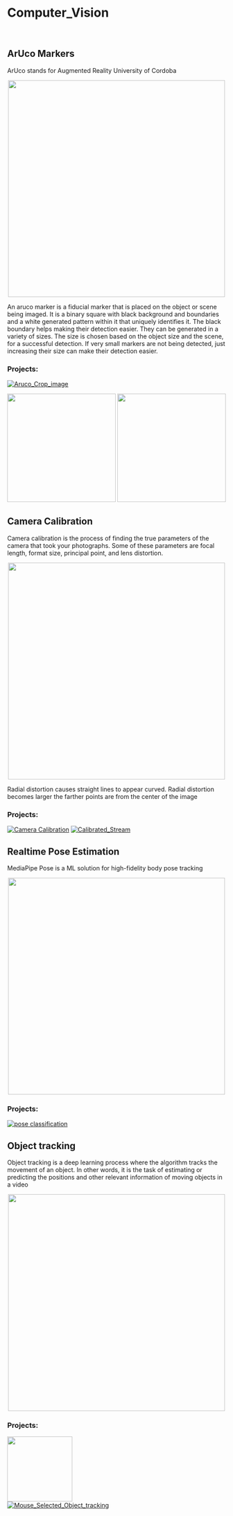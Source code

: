 # Computer_Vision
</br>

## ArUco Markers

ArUco stands for Augmented Reality University of Cordoba

<p align="center" >
<img src="https://user-images.githubusercontent.com/90817926/210152092-f2c9666a-c0c6-4c36-b0ef-5f7ffa2ad32f.png"  width="500" />
</P>

An aruco marker is a fiducial marker that is placed on the object or scene being imaged. It is a binary square with black background and boundaries and a white generated pattern within it that uniquely identifies it. The black boundary helps making their detection easier. They can be generated in a variety of sizes. The size is chosen based on the object size and the scene, for a successful detection. If very small markers are not being detected, just increasing their size can make their detection easier.


### Projects:
 [![Aruco_Crop_image](https://custom-icon-badges.herokuapp.com/badge/-perspective%20crop-White?style=for-the-badge&logo=browser&Color=white&color=black)](https://github.com/The-Kriz/Computer_Vision/blob/main/ArUco_Markers/Aruco_Perspective_Crop_image.py)
 
<img src="https://user-images.githubusercontent.com/90817926/210171040-a08c16f2-421a-4fb9-ab13-e670cee2b931.png" width="250" /> <img src="https://user-images.githubusercontent.com/90817926/210171115-e7363338-554e-44f0-910a-2eaaa991b36c.png" width="250" />


## Camera Calibration
Camera calibration is the process of finding the true parameters of the camera that took your photographs. Some of these parameters are focal length, format size, principal point, and lens distortion.
<p align="center" >
<img align="middle" src="https://user-images.githubusercontent.com/90817926/210960286-366561b0-8154-434e-9d04-9b2f53c389ef.gif" width="500" />
</p>
Radial distortion causes straight lines to appear curved. Radial distortion becomes larger the farther points are from the center of the image


### Projects:
 [![Camera Calibration](https://custom-icon-badges.herokuapp.com/badge/-Camera%20Calibration-White?style=for-the-badge&logo=browser&Color=white&color=black)](https://github.com/The-Kriz/Computer_Vision/tree/main/Camera_Calibration)
[![Calibrated_Stream](https://custom-icon-badges.herokuapp.com/badge/-Camera%20Calibrated%20Stream-White?style=for-the-badge&logo=browser&Color=white&color=black)](https://github.com/The-Kriz/Computer_Vision/blob/main/Camera_Calibration/Calibrated_Stream.py)


## Realtime Pose Estimation

MediaPipe Pose is a ML solution for high-fidelity body pose tracking

<p align="center" >
<img src="https://user-images.githubusercontent.com/90817926/215265994-0b13e79e-d671-4fe2-8c3a-0302ae9ae8fe.png" width="500" />
</P>

### Projects:
[![pose classification](https://custom-icon-badges.herokuapp.com/badge/-pose%20classification-White?style=for-the-badge&logo=browser&Color=white&color=black)](https://github.com/The-Kriz/Computer_Vision/tree/main/Realtime_Pose_Estimation)

## Object tracking

Object tracking is a deep learning process where the algorithm tracks the movement of an object. In other words, it is the task of estimating or predicting the positions and other relevant information of moving objects in a video

<p align="center" >
<img src="https://user-images.githubusercontent.com/90817926/216389564-9dc13ef9-fd55-41f8-a2c6-67cd8ebaf8e4.PNG" width="500"  />
</P>

### Projects:
<img src="https://user-images.githubusercontent.com/90817926/216392622-6916decd-bcd3-4257-a175-35d14baf287d.gif" width="150" /></br>
[![Mouse_Selected_Object_tracking](https://custom-icon-badges.herokuapp.com/badge/-Mouse%20Selected%20Object%20tracking-White?style=for-the-badge&logo=browser&Color=white&color=black)](https://github.com/The-Kriz/Computer_Vision/blob/main/Object_Tracking/Object_tracking_Mouse.py)


